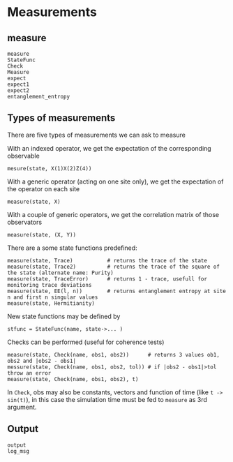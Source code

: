 # Measurements

## measure

```@docs
measure
StateFunc
Check
Measure
expect
expect1
expect2
entanglement_entropy
```

## Types of measurements

There are five types of measurements we can ask to measure

With an indexed operator, we get the expectation of the corresponding observable

    mesure(state, X(1)X(2)Z(4))

With a generic operator (acting on one site only), we get the expectation of the operator on each site

    measure(state, X)

With a couple of generic operators, we get the correlation matrix of those observators

    measure(state, (X, Y))

There are a some state functions predefined:

    measure(state, Trace)           # returns the trace of the state
    measure(state, Trace2)          # returns the trace of the square of the state (alternate name: Purity)
    measure(state, TraceError)      # returns 1 - trace, usefull for monitoring trace deviations
    measure(state, EE(l, n))        # returns entanglement entropy at site n and first n singular values
    measure(state, Hermitianity)

New state functions may be defined by

    stfunc = StateFunc(name, state->... )

Checks can be performed (useful for coherence tests)

    measure(state, Check(name, obs1, obs2))      # returns 3 values ob1, obs2 and |obs2 - obs1|
    messure(state, Check(name, obs1, obs2, tol)) # if |obs2 - obs1|>tol throw an error
    measure(state, Check(name, obs1, obs2), t)

In `Check`, obs may also be constants, vectors and function of time (like `t -> sin(t)`), in this case the simulation
time must be fed to `measure` as 3rd argument.

## Output

```@docs
output
log_msg
```